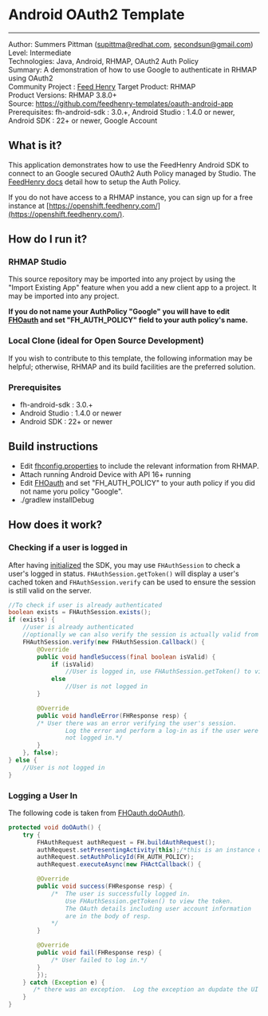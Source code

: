 # Android OAuth2 Template
---------
Author: Summers Pittman (supittma@redhat.com, secondsun@gmail.com)   
Level: Intermediate  
Technologies: Java, Android, RHMAP, OAuth2 Auth Policy  
Summary: A demonstration of how to use Google to authenticate in RHMAP using OAuth2  
Community Project : [Feed Henry](http://feedhenry.org)
Target Product: RHMAP  
Product Versions: RHMAP 3.8.0+   
Source: https://github.com/feedhenry-templates/oauth-android-app  
Prerequisites: fh-android-sdk : 3.0.+, Android Studio : 1.4.0 or newer, Android SDK : 22+ or newer, Google Account

## What is it?

This application demonstrates how to use the FeedHenry Android SDK to connect to an Google secured OAuth2 Auth Policy managed by Studio.  The [FeedHenry docs](http://docs.feedhenry.com/v3/guides/auth_policy_oauth_google.html) detail how to setup the Auth Policy.

If you do not have access to a RHMAP instance, you can sign up for a free instance at [https://openshift.feedhenry.com/](https://openshift.feedhenry.com/).

## How do I run it?  

### RHMAP Studio

This source repository may be imported into any project by using the "Import Existing App" feature when you add a new client app to a project.  It may be imported into any project.

**If you do not name your AuthPolicy "Google" you will have to edit [FHOauth](app/src/main/java/com/feedhenry/oauth/oauth_android_app/FHOAuth.java) and set "FH_AUTH_POLICY" field to your auth policy's name.**

### Local Clone (ideal for Open Source Development)
If you wish to contribute to this template, the following information may be helpful; otherwise, RHMAP and its build facilities are the preferred solution.

###  Prerequisites  
 * fh-android-sdk : 3.0.+
 * Android Studio : 1.4.0 or newer
 * Android SDK : 22+ or newer

## Build instructions
 * Edit [fhconfig.properties](app/src/main/assets/fhconfig.properties) to include the relevant information from RHMAP.  
 * Attach running Android Device with API 16+ running  
 * Edit [FHOauth](app/src/main/java/com/feedhenry/oauth/oauth_android_app/FHOAuth.java) and set "FH_AUTH_POLICY" to your auth policy if you did not name yoru policy "Google".
 * ./gradlew installDebug  
 
## How does it work?

### Checking if a user is logged in

After having [initialized](app/src/main/java/com/feedhenry/oauth/oauth_android_app/FHOAuth.java#L48) the SDK, you may use `FHAuthSession` to check a user's logged in status.  `FHAuthSession.getToken()` will display a user's cached token and `FHAuthSession.verify` can be used to ensure the session is still valid on the server.

```java
//To check if user is already authenticated
boolean exists = FHAuthSession.exists();
if (exists) {
    //user is already authenticated
    //optionally we can also verify the session is actually valid from client. This requires network connection.
    FHAuthSession.verify(new FHAuthSession.Callback() {
        @Override
        public void handleSuccess(final boolean isValid) {
            if (isValid)
                //User is logged in, use FHAuthSession.getToken() to view the token.
            else
            	//User is not logged in
        }

        @Override
        public void handleError(FHResponse resp) {
		/* User there was an error verifying the user's session.
                Log the error and perform a log-in as if the user were 
                not logged in.*/
        }
    }, false);
} else {
    //User is not logged in
}
```



### Logging a User In

The following code is taken from [FHOauth.doOAuth()](app/src/main/java/com/feedhenry/oauth/oauth_android_app/FHOAuth.java#101).

```java
protected void doOAuth() {
	try {
	    FHAuthRequest authRequest = FH.buildAuthRequest();
	    authRequest.setPresentingActivity(this);/*this is an instance of an Activity*/
	    authRequest.setAuthPolicyId(FH_AUTH_POLICY);
	    authRequest.executeAsync(new FHActCallback() {

		@Override
		public void success(FHResponse resp) {
		    /*  The user is successfully logged in.
                Use FHAuthSession.getToken() to view the token.
                The OAuth details including user account information 
                are in the body of resp.
            */
		}

		@Override
		public void fail(FHResponse resp) {
            /* User failed to log in.*/
		}
	    });
	} catch (Exception e) {
       /* there was an exception.  Log the exception an dupdate the UI as appropriate.*/
	}
}
```



